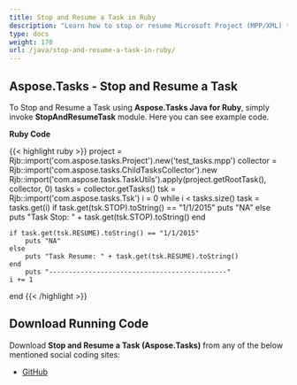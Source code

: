 ```yaml
---
title: Stop and Resume a Task in Ruby
description: "Learn how to stop or resume Microsoft Project (MPP/XML) tasks using Aspose.Tasks Java for Ruby."
type: docs
weight: 170
url: /java/stop-and-resume-a-task-in-ruby/
---
```


## **Aspose.Tasks - Stop and Resume a Task**
To Stop and Resume a Task using **Aspose.Tasks Java for Ruby**, simply invoke **StopAndResumeTask** module. Here you can see example code.

**Ruby Code**

{{< highlight ruby >}}
project = Rjb::import('com.aspose.tasks.Project').new('test_tasks.mpp')
collector = Rjb::import('com.aspose.tasks.ChildTasksCollector').new
Rjb::import('com.aspose.tasks.TaskUtils').apply(project.getRootTask(), collector, 0)
tasks = collector.getTasks()
tsk = Rjb::import('com.aspose.tasks.Tsk')
i = 0
while i < tasks.size()
    task = tasks.get(i)
    if task.get(tsk.STOP).toString() == "1/1/2015"
        puts "NA"
    else
        puts "Task Stop: " + task.get(tsk.STOP).toString()
    end

    if task.get(tsk.RESUME).toString() == "1/1/2015"
        puts "NA"
    else
        puts "Task Resume: " + task.get(tsk.RESUME).toString()
    end
        puts "---------------------------------------------"
    i += 1
end
{{< /highlight >}}

## **Download Running Code**
Download **Stop and Resume a Task (Aspose.Tasks)** from any of the below mentioned social coding sites:

- [GitHub](https://github.com/aspose-tasks/Aspose.Tasks-for-Java/blob/master/Plugins/Aspose_Tasks_Java_for_Ruby/lib/asposetasksjava/Tasks/stopandresumetask.rb)
